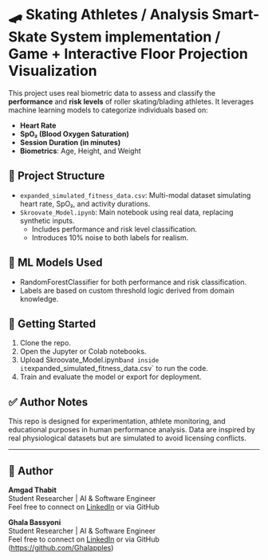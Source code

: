 
# 🛹 Skating Athletes / Analysis Smart-Skate System implementation / Game + Interactive Floor Projection Visualization

This project uses real biometric data to assess and classify the **performance** and **risk levels** of roller skating/blading athletes. It leverages machine learning models to categorize individuals based on:

- **Heart Rate**
- **SpO₂ (Blood Oxygen Saturation)**
- **Session Duration (in minutes)**
- **Biometrics**: Age, Height, and Weight

## 📁 Project Structure

- `expanded_simulated_fitness_data.csv`: Multi-modal dataset simulating heart rate, SpO₂, and activity durations.
- `Skroovate_Model.ipynb`: Main notebook using real data, replacing synthetic inputs.
  - Includes performance and risk level classification.
  - Introduces 10% noise to both labels for realism.

## 🧠 ML Models Used

- RandomForestClassifier for both performance and risk classification.
- Labels are based on custom threshold logic derived from domain knowledge.

## 🚀 Getting Started

1. Clone the repo.
2. Open the Jupyter or Colab notebooks.
3. Upload Skroovate_Model.ipynb` and inside it `expanded_simulated_fitness_data.csv` to run the code.
4. Train and evaluate the model or export for deployment.

## ✅ Author Notes

This repo is designed for experimentation, athlete monitoring, and educational purposes in human performance analysis. Data are inspired by real physiological datasets but are simulated to avoid licensing conflicts.

---

## 📧 Author

**Amgad Thabit**  
Student Researcher | AI & Software Engineer  
Feel free to connect on [LinkedIn](https://www.linkedin.com/in/amgad-thabit/) or via GitHub

**Ghala Bassyoni**  
Student Researcher | AI & Software Engineer  
Feel free to connect on [LinkedIn](https://www.linkedin.com/in/ghala-bassyoni-81a847332) or via GitHub (https://github.com/Ghalapples)

